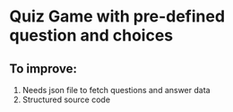 # Quiz Game with pre-defined question and choices
## To improve:
1. Needs json file to fetch questions and answer data
2. Structured source code
